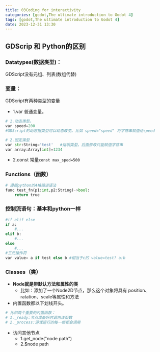 ```yaml
---
title: 03Coding for interactivity
categories: [godot,The ultimate introduction to Godot 4]
tags: [godot,The ultimate introduction to Godot 4]
date: 2023-12-31 13:30
---
```


## GDScrip 和 Python的区别
### Datatypes(数据类型)：

GDScript没有元组、列表(数组代替)
### 变量：

GDScript有两种类型的变量
- 1.var 普通变量。

```python
# 1.动态类型。
var speed=200 
#GDScript的动态据类型可以动态改变。比如 speed="speed" 将字符串赋值给speed

# 2.固定类型
var str:String='test'   #指明类型。后面修改只能赋值字符串
var array:Array[int]=1234
```
- 2.const 常量`const max_sped=500`

### Functions（函数）

```python
# 遵循python的4格缩进语法
func test_fn(p1:int,p2:String)->bool:
    return true
```

### 控制流语句：基本和python一样

```python
#if elif else
if a:
    #...
elif b:
    #...
else 
    #...
#三元操作符
var value= a if test else b #相当于c的 value=test? a:b
```

### Classes（类）
- **Node就是带默认方法和属性的类**
    - 比如：添加了一个Node2D节点，那么这个对象将具有 position、ratation、scale等属性和方法
- 内置函数都以下划线开头。

```python
# 比如两个重要的内置函数：
# 1._ready:节点准备好时调用该函数
# 2._process:游戏运行的每一帧都会调用
```
- 访问其他节点
    - 1.get_node("node path")
    - 2.$node path